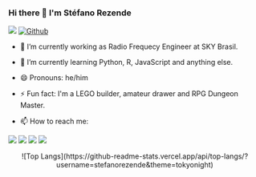 ### Hi there 👋 I'm **Stéfano Rezende**
![](https://visitor-badge.laobi.icu/badge?page_id=stefanorezende.stefanorezende ) [![Github](https://img.shields.io/github/followers/stefanorezende?label=Follow&style=social)](https://github.com/stefanorezende)

- 🔭 I’m currently working as Radio Frequecy Engineer at SKY Brasil.
- 🌱 I’m currently learning Python, R, JavaScript and anything else.
- 😄 Pronouns: he/him
- ⚡ Fun fact: I'm a LEGO builder, amateur drawer and RPG Dungeon Master.

- 📫 How to reach me:
<p align="left">
  <a href="mailto: stefanovilela@gmail.com" alt="Gmail">
  <img src="https://img.shields.io/badge/-Gmail-FF0000?style=flat-square&labelColor=FF0000&logo=gmail&logoColor=white&link=mailto: stefanovilela@gmail.com" /></a>

  <a href="https://www.linkedin.com/in/st%C3%A9fano-albino-vilela-rezende-31a53836/" alt="Linkedin">
  <img src="https://img.shields.io/badge/-Linkedin-0e76a8?style=flat-square&logo=Linkedin&logoColor=white&link=https://www.linkedin.com/in/st%C3%A9fano-albino-vilela-rezende-31a53836/" /></a>

  <a href="https://www.facebook.com/stefano.vilela" alt="Facebook">
  <img src="https://img.shields.io/badge/-Facebook-3b5998?style=flat-square&labelColor=3b5998&logo=facebook&logoColor=white&link=https://www.facebook.com/stefano.vilela"/></a>

  <a href="https://www.instagram.com/stefanorezende/" alt="Instagram">
  <img src="https://img.shields.io/badge/-Instagram-DF0174?style=flat-square&labelColor=DF0174&logo=instagram&logoColor=white&link=https://www.instagram.com/stefanorezende/"/></a>
</p>  

<p align="center">
![Top Langs](https://github-readme-stats.vercel.app/api/top-langs/?username=stefanorezende&theme=tokyonight)
</p>


<!--
**stefanorezende/stefanorezende** is a ✨ _special_ ✨ repository because its `README.md` (this file) appears on your GitHub profile.

Here are some ideas to get you started:

- 🔭 I’m currently working on ...
- 🌱 I’m currently learning ...
- 👯 I’m looking to collaborate on ...
- 🤔 I’m looking for help with ...
- 💬 Ask me about ...
- 📫 How to reach me: ...
- 😄 Pronouns: ...
- ⚡ Fun fact: ...
-->
